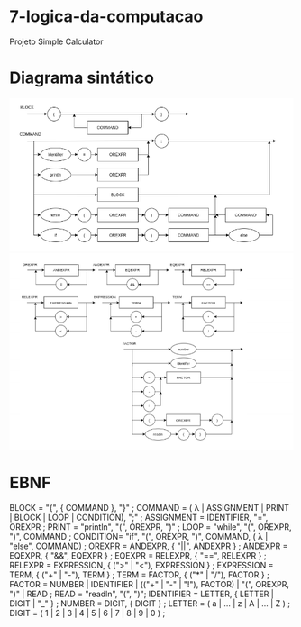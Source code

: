 # 7-logica-da-computacao
Projeto Simple Calculator

# Diagrama sintático

![Diagrama_Sintatico-P1](src/img/Rot6-p1.png)
![Diagrama_Sintatico-P2](src/img/Rot6-p2.png)

# EBNF

BLOCK = "{", { COMMAND }, "}" ;
COMMAND = ( λ | ASSIGNMENT | PRINT | BLOCK | LOOP | CONDITION), ";" ;
ASSIGNMENT = IDENTIFIER, "=", OREXPR ;
PRINT = "println", "(", OREXPR, ")" ;
LOOP = "while", "(", OREXPR, ")", COMMAND ;
CONDITION= "if", "(", OREXPR, ")", COMMAND, ( λ | "else", COMMAND) ;
OREXPR = ANDEXPR, { "||", ANDEXPR } ;
ANDEXPR = EQEXPR, { "&&", EQEXPR } ;
EQEXPR = RELEXPR, { "==", RELEXPR } ;
RELEXPR = EXPRESSION, { (">" | "<"), EXPRESSION } ;
EXPRESSION = TERM, { ("+" | "-"), TERM } ;
TERM = FACTOR, { ("*" | "/"), FACTOR } ;
FACTOR = NUMBER | IDENTIFIER | (("+" | "-" | "!"), FACTOR) | "(", OREXPR, ")" | READ ;
READ = "readln", "(", ")";
IDENTIFIER = LETTER, { LETTER | DIGIT | "_" } ;
NUMBER = DIGIT, { DIGIT } ;
LETTER = ( a | ... | z | A | ... | Z ) ;
DIGIT = ( 1 | 2 | 3 | 4 | 5 | 6 | 7 | 8 | 9 | 0 ) ;